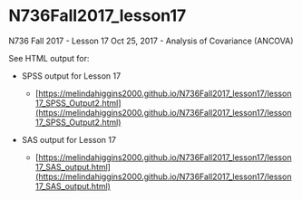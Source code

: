 # N736Fall2017_lesson17
N736 Fall 2017 - Lesson 17 Oct 25, 2017 - Analysis of Covariance (ANCOVA)

See HTML output for:

* SPSS output for Lesson 17
    - [https://melindahiggins2000.github.io/N736Fall2017_lesson17/lesson17_SPSS_Output2.html](https://melindahiggins2000.github.io/N736Fall2017_lesson17/lesson17_SPSS_Output2.html)
    
* SAS output for Lesson 17
    - [https://melindahiggins2000.github.io/N736Fall2017_lesson17/lesson17_SAS_output.html](https://melindahiggins2000.github.io/N736Fall2017_lesson17/lesson17_SAS_output.html)